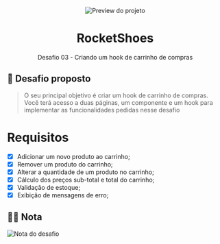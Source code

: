 <p align="center">
  <img src="./.github/project.gif" alt="Preview do projeto">
</p>

<h1 align="center">
  RocketShoes
</h1>

<p align="center">
Desafio 03 - Criando um hook de carrinho de compras
</p>

## 🧠 Desafio proposto

> O seu principal objetivo é criar um hook de carrinho de compras. Você terá acesso a duas páginas, um componente e um hook para implementar as funcionalidades pedidas nesse desafio

# Requisitos

- [x] Adicionar um novo produto ao carrinho;
- [x] Remover um produto do carrinho;
- [x] Alterar a quantidade de um produto no carrinho;
- [x] Cálculo dos preços sub-total e total do carrinho;
- [x] Validação de estoque;
- [x] Exibição de mensagens de erro;

## 👨‍🎓 Nota
<img src="./.github/grade.png" alt="Nota do desafio">
